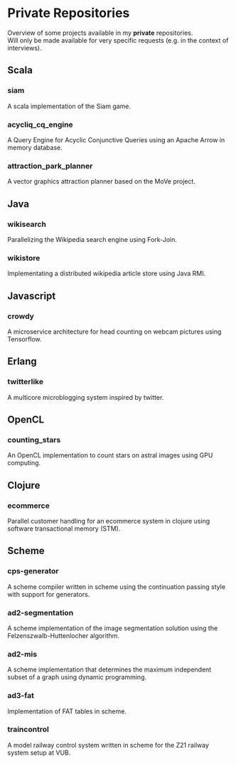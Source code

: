 # Private Repositories
Overview of some projects available in my **private** repositories.   
Will only be made available for very specific requests (e.g. in the context of interviews).

## Scala
### siam
A scala implementation of the Siam game.

### acycliq_cq_engine
A Query Engine for Acyclic Conjunctive Queries using an Apache Arrow in memory database.

### attraction_park_planner
A vector graphics attraction planner based on the MoVe project.

## Java
### wikisearch
Parallelizing the Wikipedia search engine using Fork-Join.

### wikistore
Implementating a distributed wikipedia article store using Java RMI.

## Javascript
### crowdy 
A microservice architecture for head counting on webcam pictures using Tensorflow.

## Erlang
### twitterlike 
A multicore microblogging system inspired by twitter.

## OpenCL
### counting_stars
An OpenCL implementation to count stars on astral images using GPU computing.

## Clojure
### ecommerce
Parallel customer handling for an ecommerce system in clojure using software transactional memory (STM).

## Scheme
### cps-generator
A scheme compiler written in scheme using the continuation passing style with support for generators.

### ad2-segmentation
A scheme implementation of the image segmentation solution using the Felzenszwalb-Huttenlocher algorithm.

### ad2-mis
A scheme implementation that determines the maximum independent subset of a graph using dynamic programming.

### ad3-fat
Implementation of FAT tables in scheme. 

### traincontrol
A model railway control system written in scheme for the Z21 railway system setup at VUB.



